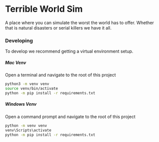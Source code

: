 # Terrible World Sim

A place where you can simulate the worst the world has to offer. Whether that is natural disasters or serial killers we have it all.


### Developing

To develop we recommend getting a virtual environment setup.

##### Mac Venv
Open a terminal and navigate to the root of this project

```bash
python3 -m venv venv
source venv/bin/activate
python -m pip install -r requirements.txt
```

##### Windows Venv
Open a command prompt and navigate to the root of this project

```bash
python -m venv venv
venv\Scripts\activate
python -m pip install -r requirements.txt
```
